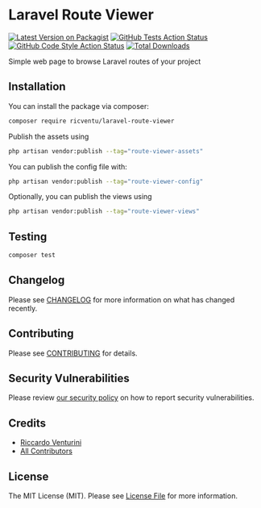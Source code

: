 
# Laravel Route Viewer

[![Latest Version on Packagist](https://img.shields.io/packagist/v/ricventu/laravel-route-viewer.svg?style=flat-square)](https://packagist.org/packages/ricventu/laravel-route-viewer)
[![GitHub Tests Action Status](https://img.shields.io/github/actions/workflow/status/ricventu/laravel-route-viewer/run-tests.yml?branch=main&label=tests&style=flat-square)](https://github.com/ricventu/laravel-route-viewer/actions?query=workflow%3Arun-tests+branch%3Amain)
[![GitHub Code Style Action Status](https://img.shields.io/github/actions/workflow/status/ricventu/laravel-route-viewer/fix-php-code-style-issues.yml?branch=main&label=code%20style&style=flat-square)](https://github.com/ricventu/laravel-route-viewer/actions?query=workflow%3A"Fix+PHP+code+style+issues"+branch%3Amain)
[![Total Downloads](https://img.shields.io/packagist/dt/ricventu/laravel-route-viewer.svg?style=flat-square)](https://packagist.org/packages/ricventu/laravel-route-viewer)

Simple web page to browse Laravel routes of your project

## Installation

You can install the package via composer:

```bash
composer require ricventu/laravel-route-viewer
```

Publish the assets using

```bash
php artisan vendor:publish --tag="route-viewer-assets"
```

You can publish the config file with:

```bash
php artisan vendor:publish --tag="route-viewer-config"
```

Optionally, you can publish the views using

```bash
php artisan vendor:publish --tag="route-viewer-views"
```

## Testing

```bash
composer test
```

## Changelog

Please see [CHANGELOG](CHANGELOG.md) for more information on what has changed recently.

## Contributing

Please see [CONTRIBUTING](CONTRIBUTING.md) for details.

## Security Vulnerabilities

Please review [our security policy](../../security/policy) on how to report security vulnerabilities.

## Credits

- [Riccardo Venturini](https://github.com/ricventu)
- [All Contributors](../../contributors)

## License

The MIT License (MIT). Please see [License File](LICENSE.md) for more information.
